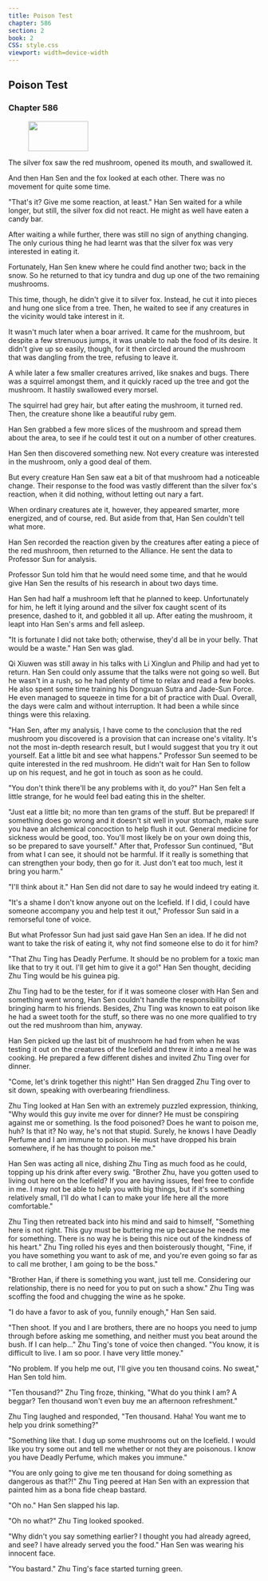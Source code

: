 ```yaml
---
title: Poison Test
chapter: 586
section: 2
book: 2
CSS: style.css
viewport: width=device-width
---
```


## Poison Test

### Chapter 586

<figure>
	<img src="../Images/gem.gif" alt="" id="gem" width="120" height="60" />
</figure>

The silver fox saw the red mushroom, opened its mouth, and swallowed it.

And then Han Sen and the fox looked at each other. There was no movement for quite some time.

"That's it? Give me some reaction, at least." Han Sen waited for a while longer, but still, the silver fox did not react. He might as well have eaten a candy bar.

After waiting a while further, there was still no sign of anything changing. The only curious thing he had learnt was that the silver fox was very interested in eating it.

Fortunately, Han Sen knew where he could find another two; back in the snow. So he returned to that icy tundra and dug up one of the two remaining mushrooms.

This time, though, he didn't give it to silver fox. Instead, he cut it into pieces and hung one slice from a tree. Then, he waited to see if any creatures in the vicinity would take interest in it.

It wasn't much later when a boar arrived. It came for the mushroom, but despite a few strenuous jumps, it was unable to nab the food of its desire. It didn't give up so easily, though, for it then circled around the mushroom that was dangling from the tree, refusing to leave it.

A while later a few smaller creatures arrived, like snakes and bugs. There was a squirrel amongst them, and it quickly raced up the tree and got the mushroom. It hastily swallowed every morsel.

The squirrel had grey hair, but after eating the mushroom, it turned red. Then, the creature shone like a beautiful ruby gem.

Han Sen grabbed a few more slices of the mushroom and spread them about the area, to see if he could test it out on a number of other creatures.

Han Sen then discovered something new. Not every creature was interested in the mushroom, only a good deal of them.

But every creature Han Sen saw eat a bit of that mushroom had a noticeable change. Their response to the food was vastly different than the silver fox's reaction, when it did nothing, without letting out nary a fart.

When ordinary creatures ate it, however, they appeared smarter, more energized, and of course, red. But aside from that, Han Sen couldn't tell what more.

Han Sen recorded the reaction given by the creatures after eating a piece of the red mushroom, then returned to the Alliance. He sent the data to Professor Sun for analysis.

Professor Sun told him that he would need some time, and that he would give Han Sen the results of his research in about two days time.

Han Sen had half a mushroom left that he planned to keep. Unfortunately for him, he left it lying around and the silver fox caught scent of its presence, dashed to it, and gobbled it all up. After eating the mushroom, it leapt into Han Sen's arms and fell asleep.

"It is fortunate I did not take both; otherwise, they'd all be in your belly. That would be a waste." Han Sen was glad.

Qi Xiuwen was still away in his talks with Li Xinglun and Philip and had yet to return. Han Sen could only assume that the talks were not going so well. But he wasn't in a rush, so he had plenty of time to relax and read a few books. He also spent some time training his Dongxuan Sutra and Jade-Sun Force. He even managed to squeeze in time for a bit of practice with Dual. Overall, the days were calm and without interruption. It had been a while since things were this relaxing.

"Han Sen, after my analysis, I have come to the conclusion that the red mushroom you discovered is a provision that can increase one's vitality. It's not the most in-depth research result, but I would suggest that you try it out yourself. Eat a little bit and see what happens." Professor Sun seemed to be quite interested in the red mushroom. He didn't wait for Han Sen to follow up on his request, and he got in touch as soon as he could.

"You don't think there'll be any problems with it, do you?" Han Sen felt a little strange, for he would feel bad eating this in the shelter.

"Just eat a little bit; no more than ten grams of the stuff. But be prepared! If something does go wrong and it doesn't sit well in your stomach, make sure you have an alchemical concoction to help flush it out. General medicine for sickness would be good, too. You'll most likely be on your own doing this, so be prepared to save yourself." After that, Professor Sun continued, "But from what I can see, it should not be harmful. If it really is something that can strengthen your body, then go for it. Just don't eat too much, lest it bring you harm."

"I'll think about it." Han Sen did not dare to say he would indeed try eating it.

"It's a shame I don't know anyone out on the Icefield. If I did, I could have someone accompany you and help test it out," Professor Sun said in a remorseful tone of voice.

But what Professor Sun had just said gave Han Sen an idea. If he did not want to take the risk of eating it, why not find someone else to do it for him?

"That Zhu Ting has Deadly Perfume. It should be no problem for a toxic man like that to try it out. I'll get him to give it a go!" Han Sen thought, deciding Zhu Ting would be his guinea pig.

Zhu Ting had to be the tester, for if it was someone closer with Han Sen and something went wrong, Han Sen couldn't handle the responsibility of bringing harm to his friends. Besides, Zhu Ting was known to eat poison like he had a sweet tooth for the stuff, so there was no one more qualified to try out the red mushroom than him, anyway.

Han Sen picked up the last bit of mushroom he had from when he was testing it out on the creatures of the Icefield and threw it into a meal he was cooking. He prepared a few different dishes and invited Zhu Ting over for dinner.

"Come, let's drink together this night!" Han Sen dragged Zhu Ting over to sit down, speaking with overbearing friendliness.

Zhu Ting looked at Han Sen with an extremely puzzled expression, thinking, "Why would this guy invite me over for dinner? He must be conspiring against me or something. Is the food poisoned? Does he want to poison me, huh? Is that it? No way, he's not that stupid. Surely, he knows I have Deadly Perfume and I am immune to poison. He must have dropped his brain somewhere, if he has thought to poison me."

Han Sen was acting all nice, dishing Zhu Ting as much food as he could, topping up his drink after every swig. "Brother Zhu, have you gotten used to living out here on the Icefield? If you are having issues, feel free to confide in me. I may not be able to help you with big things, but if it's something relatively small, I'll do what I can to make your life here all the more comfortable."

Zhu Ting then retreated back into his mind and said to himself, "Something here is not right. This guy must be buttering me up because he needs me for something. There is no way he is being this nice out of the kindness of his heart." Zhu Ting rolled his eyes and then boisterously thought, "Fine, if you have something you want to ask of me, and you're even going so far as to call me brother, I am going to be the boss."

"Brother Han, if there is something you want, just tell me. Considering our relationship, there is no need for you to put on such a show." Zhu Ting was scoffing the food and chugging the wine as he spoke.

"I do have a favor to ask of you, funnily enough," Han Sen said.

"Then shoot. If you and I are brothers, there are no hoops you need to jump through before asking me something, and neither must you beat around the bush. If I can help..." Zhu Ting's tone of voice then changed. "You know, it is difficult to live. I am so poor. I have very little money."

"No problem. If you help me out, I'll give you ten thousand coins. No sweat," Han Sen told him.

"Ten thousand?" Zhu Ting froze, thinking, "What do you think I am? A beggar? Ten thousand won't even buy me an afternoon refreshment."

Zhu Ting laughed and responded, "Ten thousand. Haha! You want me to help you drink something?"

"Something like that. I dug up some mushrooms out on the Icefield. I would like you try some out and tell me whether or not they are poisonous. I know you have Deadly Perfume, which makes you immune."

"You are only going to give me ten thousand for doing something as dangerous as that?!" Zhu Ting peered at Han Sen with an expression that painted him as a bona fide cheap bastard.

"Oh no." Han Sen slapped his lap.

"Oh no what?" Zhu Ting looked spooked.

"Why didn't you say something earlier? I thought you had already agreed, and see? I have already served you the food." Han Sen was wearing his innocent face.

"You bastard." Zhu Ting's face started turning green.